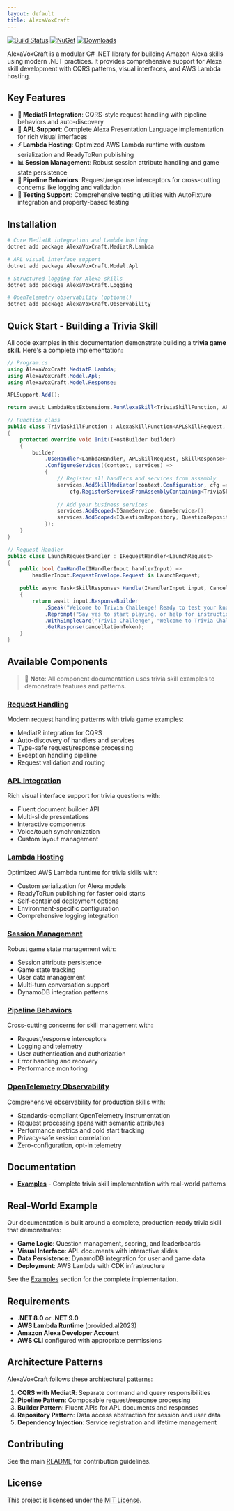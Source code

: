 ```yaml
---
layout: default
title: AlexaVoxCraft
---
```


[![Build Status](https://github.com/LayeredCraft/alexa-vox-craft/actions/workflows/build.yaml/badge.svg)](https://github.com/LayeredCraft/alexa-vox-craft/actions/workflows/build.yaml)
[![NuGet](https://img.shields.io/nuget/v/AlexaVoxCraft.MediatR.Lambda.svg)](https://www.nuget.org/packages/AlexaVoxCraft.MediatR.Lambda/)
[![Downloads](https://img.shields.io/nuget/dt/AlexaVoxCraft.MediatR.Lambda.svg)](https://www.nuget.org/packages/AlexaVoxCraft.MediatR.Lambda/)

AlexaVoxCraft is a modular C# .NET library for building Amazon Alexa skills using modern .NET practices. It provides comprehensive support for Alexa skill development with CQRS patterns, visual interfaces, and AWS Lambda hosting.

## Key Features

- **🎯 MediatR Integration**: CQRS-style request handling with pipeline behaviors and auto-discovery
- **🎨 APL Support**: Complete Alexa Presentation Language implementation for rich visual interfaces
- **⚡ Lambda Hosting**: Optimized AWS Lambda runtime with custom serialization and ReadyToRun publishing
- **📊 Session Management**: Robust session attribute handling and game state persistence
- **🔧 Pipeline Behaviors**: Request/response interceptors for cross-cutting concerns like logging and validation
- **🧪 Testing Support**: Comprehensive testing utilities with AutoFixture integration and property-based testing

## Installation

```bash
# Core MediatR integration and Lambda hosting
dotnet add package AlexaVoxCraft.MediatR.Lambda

# APL visual interface support
dotnet add package AlexaVoxCraft.Model.Apl

# Structured logging for Alexa skills
dotnet add package AlexaVoxCraft.Logging

# OpenTelemetry observability (optional)
dotnet add package AlexaVoxCraft.Observability
```

## Quick Start - Building a Trivia Skill

All code examples in this documentation demonstrate building a **trivia game skill**. Here's a complete implementation:

```csharp
// Program.cs
using AlexaVoxCraft.MediatR.Lambda;
using AlexaVoxCraft.Model.Apl;
using AlexaVoxCraft.Model.Response;

APLSupport.Add();

return await LambdaHostExtensions.RunAlexaSkill<TriviaSkillFunction, APLSkillRequest, SkillResponse>();

// Function class
public class TriviaSkillFunction : AlexaSkillFunction<APLSkillRequest, SkillResponse>
{
    protected override void Init(IHostBuilder builder)
    {
        builder
            .UseHandler<LambdaHandler, APLSkillRequest, SkillResponse>()
            .ConfigureServices((context, services) =>
            {
                // Register all handlers and services from assembly
                services.AddSkillMediator(context.Configuration, cfg => 
                    cfg.RegisterServicesFromAssemblyContaining<TriviaSkillFunction>());
                
                // Add your business services
                services.AddScoped<IGameService, GameService>();
                services.AddScoped<IQuestionRepository, QuestionRepository>();
            });
    }
}

// Request Handler
public class LaunchRequestHandler : IRequestHandler<LaunchRequest>
{
    public bool CanHandle(IHandlerInput handlerInput) => 
        handlerInput.RequestEnvelope.Request is LaunchRequest;

    public async Task<SkillResponse> Handle(IHandlerInput input, CancellationToken cancellationToken)
    {
        return await input.ResponseBuilder
            .Speak("Welcome to Trivia Challenge! Ready to test your knowledge?")
            .Reprompt("Say yes to start playing, or help for instructions.")
            .WithSimpleCard("Trivia Challenge", "Welcome to Trivia Challenge!")
            .GetResponse(cancellationToken);
    }
}
```

## Available Components

> 📝 **Note**: All component documentation uses trivia skill examples to demonstrate features and patterns.

### [Request Handling](components/request-handling.md)

Modern request handling patterns with trivia game examples:

- MediatR integration for CQRS
- Auto-discovery of handlers and services
- Type-safe request/response processing
- Exception handling pipeline
- Request validation and routing

### [APL Integration](components/apl-integration.md)

Rich visual interface support for trivia questions with:

- Fluent document builder API
- Multi-slide presentations
- Interactive components
- Voice/touch synchronization
- Custom layout management

### [Lambda Hosting](components/lambda-hosting.md)

Optimized AWS Lambda runtime for trivia skills with:

- Custom serialization for Alexa models
- ReadyToRun publishing for faster cold starts
- Self-contained deployment options
- Environment-specific configuration
- Comprehensive logging integration

### [Session Management](components/session-management.md)

Robust game state management with:

- Session attribute persistence
- Game state tracking
- User data management
- Multi-turn conversation support
- DynamoDB integration patterns

### [Pipeline Behaviors](components/pipeline-behaviors.md)

Cross-cutting concerns for skill management with:

- Request/response interceptors
- Logging and telemetry
- User authentication and authorization
- Error handling and recovery
- Performance monitoring

### [OpenTelemetry Observability](components/observability.md)

Comprehensive observability for production skills with:

- Standards-compliant OpenTelemetry instrumentation
- Request processing spans with semantic attributes
- Performance metrics and cold start tracking
- Privacy-safe session correlation
- Zero-configuration, opt-in telemetry

## Documentation

- **[Examples](examples/index.md)** - Complete trivia skill implementation with real-world patterns

## Real-World Example

Our documentation is built around a complete, production-ready trivia skill that demonstrates:

- **Game Logic**: Question management, scoring, and leaderboards
- **Visual Interface**: APL documents with interactive slides
- **Data Persistence**: DynamoDB integration for user and game data
- **Deployment**: AWS Lambda with CDK infrastructure

See the [Examples](examples/index.md) section for the complete implementation.

## Requirements

- **.NET 8.0** or **.NET 9.0**
- **AWS Lambda Runtime** (provided.al2023)
- **Amazon Alexa Developer Account**
- **AWS CLI** configured with appropriate permissions

## Architecture Patterns

AlexaVoxCraft follows these architectural patterns:

1. **CQRS with MediatR**: Separate command and query responsibilities
2. **Pipeline Pattern**: Composable request/response processing
3. **Builder Pattern**: Fluent APIs for APL documents and responses
4. **Repository Pattern**: Data access abstraction for session and user data
5. **Dependency Injection**: Service registration and lifetime management

## Contributing

See the main [README](https://github.com/LayeredCraft/alexa-vox-craft#contributing) for contribution guidelines.

## License

This project is licensed under the [MIT License](https://github.com/LayeredCraft/alexa-vox-craft/blob/main/LICENSE).